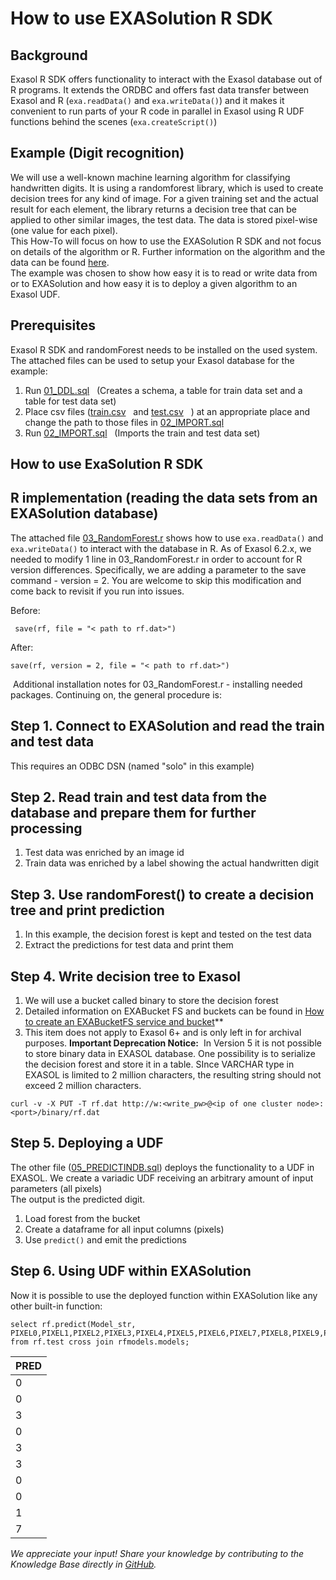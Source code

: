 # How to use EXASolution R SDK 
## Background

Exasol R SDK offers functionality to interact with the Exasol database out of R programs. It extends the ORDBC and offers fast data transfer between Exasol and R (`exa.readData()` and `exa.writeData()`) and it makes it convenient to run parts of your R code in parallel in Exasol using R UDF functions behind the scenes (`exa.createScript()`)

## Example (Digit recognition)

We will use a well-known machine learning algorithm for classifying handwritten digits. It is using a randomforest library, which is used to create decision trees for any kind of image. For a given training set and the actual result for each element, the library returns a decision tree that can be applied to other similar images, the test data. The data is stored pixel-wise (one value for each pixel).  
This How-To will focus on how to use the EXASolution R SDK and not focus on details of the algorithm or R. Further information on the algorithm and the data can be found [here](https://www.kaggle.com/c/digit-recognizer).  
The example was chosen to show how easy it is to read or write data from or to EXASolution and how easy it is to deploy a given algorithm to an Exasol UDF.

## Prerequisites

Exasol R SDK and randomForest needs to be installed on the used system.  
The attached files can be used to setup your Exasol database for the example:

1. Run [01_DDL.sql](https://github.com/exasol/public-knowledgebase/blob/main/Database-Features/attachments/01_DDL.sql "01_DDL.sql")   (Creates a schema, a table for train data set and a table for test data set)
2. Place csv files ([train.csv](https://github.com/exasol/public-knowledgebase/blob/main/Database-Features/attachments/train.csv "train.csv")   and [test.csv](https://github.com/exasol/public-knowledgebase/blob/main/Database-Features/attachments/test.csv "test.csv")   ) at an appropriate place and change the path to those files in [02_IMPORT.sql](https://github.com/exasol/public-knowledgebase/blob/main/Database-Features/attachments/02_IMPORT.sql "02_IMPORT.sql")
3. Run [02_IMPORT.sql](https://github.com/exasol/public-knowledgebase/blob/main/Database-Features/attachments/02_IMPORT.sql "02_IMPORT.sql")   (Imports the train and test data set)

## How to use ExaSolution R SDK

## R implementation (reading the data sets from an EXASolution database)

The attached file [03_RandomForest.r](https://github.com/exasol/public-knowledgebase/blob/main/Database-Features/attachments/03_RandomForest.r "03_RandomForest.r") shows how to use `exa.readData()` and `exa.writeData()` to interact with the database in R. As of Exasol 6.2.x, we needed to modify 1 line in 03_RandomForest.r in order to account for R version differences. Specifically, we are adding a parameter to the save command - version = 2. You are welcome to skip this modification and come back to revisit if you run into issues.

Before:


```
 save(rf, file = "< path to rf.dat>")
```
After:


```
save(rf, version = 2, file = "< path to rf.dat>")
```
 Additional installation notes for 03_RandomForest.r - installing needed packages. Continuing on, the general procedure is:

## Step 1. Connect to EXASolution and read the train and test data

This requires an ODBC DSN (named "solo" in this example)

## Step 2. Read train and test data from the database and prepare them for further processing

1. Test data was enriched by an image id
2. Train data was enriched by a label showing the actual handwritten digit

## Step 3. Use randomForest() to create a decision tree and print prediction

1. In this example, the decision forest is kept and tested on the test data
2. Extract the predictions for test data and print them

## Step 4. Write decision tree to Exasol

1. We will use a bucket called binary to store the decision forest
2. Detailed information on EXABucket FS and buckets can be found in [How to create an EXABucketFS service and bucket](https://exasol.my.site.com/s/article/How-to-create-an-EXABucketFS-service-and-bucket)**
3. This item does not apply to Exasol 6+ and is only left in for archival purposes. **Important Deprecation Notice:**  In Version 5 it is not possible to store binary data in EXASOL database. One possibility is to serialize the decision forest and store it in a table. SInce VARCHAR type in EXASOL is limited to 2 million characters, the resulting string should not exceed 2 million characters.    
```"code-java"
curl -v -X PUT -T rf.dat http://w:<write_pw>@<ip of one cluster node>:<port>/binary/rf.dat
```

## Step 5. Deploying a UDF

The other file ([05_PREDICTINDB.sql](https://github.com/exasol/public-knowledgebase/blob/main/Database-Features/attachments/05_PREDICTINDB.sql "05_PREDICTINDB.sql")) deploys the functionality to a UDF in EXASOL. We create a variadic UDF receiving an arbitrary amount of input parameters (all pixels)  
The output is the predicted digit.

1. Load forest from the bucket
2. Create a dataframe for all input columns (pixels)
3. Use `predict()` and emit the predictions

## Step 6. Using UDF within EXASolution

Now it is possible to use the deployed function within EXASolution like any other built-in function:


```"code-sql"
select rf.predict(Model_str, PIXEL0,PIXEL1,PIXEL2,PIXEL3,PIXEL4,PIXEL5,PIXEL6,PIXEL7,PIXEL8,PIXEL9,PIXEL10,PIXEL11,PIXEL12,PIXEL13,PIXEL14,PIXEL15,PIXEL16,PIXEL17,PIXEL18,PIXEL19,PIXEL20,PIXEL21,PIXEL22,PIXEL23,PIXEL24,PIXEL25,PIXEL26,PIXEL27,PIXEL28,PIXEL29,PIXEL30,PIXEL31,PIXEL32,PIXEL33,PIXEL34,PIXEL35,PIXEL36,PIXEL37,PIXEL38,PIXEL39,PIXEL40,PIXEL41,PIXEL42,PIXEL43,PIXEL44,PIXEL45,PIXEL46,PIXEL47,PIXEL48,PIXEL49,PIXEL50,PIXEL51,PIXEL52,PIXEL53,PIXEL54,PIXEL55,PIXEL56,PIXEL57,PIXEL58,PIXEL59,PIXEL60,PIXEL61,PIXEL62,PIXEL63,PIXEL64,PIXEL65,PIXEL66,PIXEL67,PIXEL68,PIXEL69,PIXEL70,PIXEL71,PIXEL72,PIXEL73,PIXEL74,PIXEL75,PIXEL76,PIXEL77,PIXEL78,PIXEL79,PIXEL80,PIXEL81,PIXEL82,PIXEL83,PIXEL84,PIXEL85,PIXEL86,PIXEL87,PIXEL88,PIXEL89,PIXEL90,PIXEL91,PIXEL92,PIXEL93,PIXEL94,PIXEL95,PIXEL96,PIXEL97,PIXEL98,PIXEL99,PIXEL100,PIXEL101,PIXEL102,PIXEL103,PIXEL104,PIXEL105,PIXEL106,PIXEL107,PIXEL108,PIXEL109,PIXEL110,PIXEL111,PIXEL112,PIXEL113,PIXEL114,PIXEL115,PIXEL116,PIXEL117,PIXEL118,PIXEL119,PIXEL120,PIXEL121,PIXEL122,PIXEL123,PIXEL124,PIXEL125,PIXEL126,PIXEL127,PIXEL128,PIXEL129,PIXEL130,PIXEL131,PIXEL132,PIXEL133,PIXEL134,PIXEL135,PIXEL136,PIXEL137,PIXEL138,PIXEL139,PIXEL140,PIXEL141,PIXEL142,PIXEL143,PIXEL144,PIXEL145,PIXEL146,PIXEL147,PIXEL148,PIXEL149,PIXEL150,PIXEL151,PIXEL152,PIXEL153,PIXEL154,PIXEL155,PIXEL156,PIXEL157,PIXEL158,PIXEL159,PIXEL160,PIXEL161,PIXEL162,PIXEL163,PIXEL164,PIXEL165,PIXEL166,PIXEL167,PIXEL168,PIXEL169,PIXEL170,PIXEL171,PIXEL172,PIXEL173,PIXEL174,PIXEL175,PIXEL176,PIXEL177,PIXEL178,PIXEL179,PIXEL180,PIXEL181,PIXEL182,PIXEL183,PIXEL184,PIXEL185,PIXEL186,PIXEL187,PIXEL188,PIXEL189,PIXEL190,PIXEL191,PIXEL192,PIXEL193,PIXEL194,PIXEL195,PIXEL196,PIXEL197,PIXEL198,PIXEL199,PIXEL200,PIXEL201,PIXEL202,PIXEL203,PIXEL204,PIXEL205,PIXEL206,PIXEL207,PIXEL208,PIXEL209,PIXEL210,PIXEL211,PIXEL212,PIXEL213,PIXEL214,PIXEL215,PIXEL216,PIXEL217,PIXEL218,PIXEL219,PIXEL220,PIXEL221,PIXEL222,PIXEL223,PIXEL224,PIXEL225,PIXEL226,PIXEL227,PIXEL228,PIXEL229,PIXEL230,PIXEL231,PIXEL232,PIXEL233,PIXEL234,PIXEL235,PIXEL236,PIXEL237,PIXEL238,PIXEL239,PIXEL240,PIXEL241,PIXEL242,PIXEL243,PIXEL244,PIXEL245,PIXEL246,PIXEL247,PIXEL248,PIXEL249,PIXEL250,PIXEL251,PIXEL252,PIXEL253,PIXEL254,PIXEL255,PIXEL256,PIXEL257,PIXEL258,PIXEL259,PIXEL260,PIXEL261,PIXEL262,PIXEL263,PIXEL264,PIXEL265,PIXEL266,PIXEL267,PIXEL268,PIXEL269,PIXEL270,PIXEL271,PIXEL272,PIXEL273,PIXEL274,PIXEL275,PIXEL276,PIXEL277,PIXEL278,PIXEL279,PIXEL280,PIXEL281,PIXEL282,PIXEL283,PIXEL284,PIXEL285,PIXEL286,PIXEL287,PIXEL288,PIXEL289,PIXEL290,PIXEL291,PIXEL292,PIXEL293,PIXEL294,PIXEL295,PIXEL296,PIXEL297,PIXEL298,PIXEL299,PIXEL300,PIXEL301,PIXEL302,PIXEL303,PIXEL304,PIXEL305,PIXEL306,PIXEL307,PIXEL308,PIXEL309,PIXEL310,PIXEL311,PIXEL312,PIXEL313,PIXEL314,PIXEL315,PIXEL316,PIXEL317,PIXEL318,PIXEL319,PIXEL320,PIXEL321,PIXEL322,PIXEL323,PIXEL324,PIXEL325,PIXEL326,PIXEL327,PIXEL328,PIXEL329,PIXEL330,PIXEL331,PIXEL332,PIXEL333,PIXEL334,PIXEL335,PIXEL336,PIXEL337,PIXEL338,PIXEL339,PIXEL340,PIXEL341,PIXEL342,PIXEL343,PIXEL344,PIXEL345,PIXEL346,PIXEL347,PIXEL348,PIXEL349,PIXEL350,PIXEL351,PIXEL352,PIXEL353,PIXEL354,PIXEL355,PIXEL356,PIXEL357,PIXEL358,PIXEL359,PIXEL360,PIXEL361,PIXEL362,PIXEL363,PIXEL364,PIXEL365,PIXEL366,PIXEL367,PIXEL368,PIXEL369,PIXEL370,PIXEL371,PIXEL372,PIXEL373,PIXEL374,PIXEL375,PIXEL376,PIXEL377,PIXEL378,PIXEL379,PIXEL380,PIXEL381,PIXEL382,PIXEL383,PIXEL384,PIXEL385,PIXEL386,PIXEL387,PIXEL388,PIXEL389,PIXEL390,PIXEL391,PIXEL392,PIXEL393,PIXEL394,PIXEL395,PIXEL396,PIXEL397,PIXEL398,PIXEL399,PIXEL400,PIXEL401,PIXEL402,PIXEL403,PIXEL404,PIXEL405,PIXEL406,PIXEL407,PIXEL408,PIXEL409,PIXEL410,PIXEL411,PIXEL412,PIXEL413,PIXEL414,PIXEL415,PIXEL416,PIXEL417,PIXEL418,PIXEL419,PIXEL420,PIXEL421,PIXEL422,PIXEL423,PIXEL424,PIXEL425,PIXEL426,PIXEL427,PIXEL428,PIXEL429,PIXEL430,PIXEL431,PIXEL432,PIXEL433,PIXEL434,PIXEL435,PIXEL436,PIXEL437,PIXEL438,PIXEL439,PIXEL440,PIXEL441,PIXEL442,PIXEL443,PIXEL444,PIXEL445,PIXEL446,PIXEL447,PIXEL448,PIXEL449,PIXEL450,PIXEL451,PIXEL452,PIXEL453,PIXEL454,PIXEL455,PIXEL456,PIXEL457,PIXEL458,PIXEL459,PIXEL460,PIXEL461,PIXEL462,PIXEL463,PIXEL464,PIXEL465,PIXEL466,PIXEL467,PIXEL468,PIXEL469,PIXEL470,PIXEL471,PIXEL472,PIXEL473,PIXEL474,PIXEL475,PIXEL476,PIXEL477,PIXEL478,PIXEL479,PIXEL480,PIXEL481,PIXEL482,PIXEL483,PIXEL484,PIXEL485,PIXEL486,PIXEL487,PIXEL488,PIXEL489,PIXEL490,PIXEL491,PIXEL492,PIXEL493,PIXEL494,PIXEL495,PIXEL496,PIXEL497,PIXEL498,PIXEL499,PIXEL500,PIXEL501,PIXEL502,PIXEL503,PIXEL504,PIXEL505,PIXEL506,PIXEL507,PIXEL508,PIXEL509,PIXEL510,PIXEL511,PIXEL512,PIXEL513,PIXEL514,PIXEL515,PIXEL516,PIXEL517,PIXEL518,PIXEL519,PIXEL520,PIXEL521,PIXEL522,PIXEL523,PIXEL524,PIXEL525,PIXEL526,PIXEL527,PIXEL528,PIXEL529,PIXEL530,PIXEL531,PIXEL532,PIXEL533,PIXEL534,PIXEL535,PIXEL536,PIXEL537,PIXEL538,PIXEL539,PIXEL540,PIXEL541,PIXEL542,PIXEL543,PIXEL544,PIXEL545,PIXEL546,PIXEL547,PIXEL548,PIXEL549,PIXEL550,PIXEL551,PIXEL552,PIXEL553,PIXEL554,PIXEL555,PIXEL556,PIXEL557,PIXEL558,PIXEL559,PIXEL560,PIXEL561,PIXEL562,PIXEL563,PIXEL564,PIXEL565,PIXEL566,PIXEL567,PIXEL568,PIXEL569,PIXEL570,PIXEL571,PIXEL572,PIXEL573,PIXEL574,PIXEL575,PIXEL576,PIXEL577,PIXEL578,PIXEL579,PIXEL580,PIXEL581,PIXEL582,PIXEL583,PIXEL584,PIXEL585,PIXEL586,PIXEL587,PIXEL588,PIXEL589,PIXEL590,PIXEL591,PIXEL592,PIXEL593,PIXEL594,PIXEL595,PIXEL596,PIXEL597,PIXEL598,PIXEL599,PIXEL600,PIXEL601,PIXEL602,PIXEL603,PIXEL604,PIXEL605,PIXEL606,PIXEL607,PIXEL608,PIXEL609,PIXEL610,PIXEL611,PIXEL612,PIXEL613,PIXEL614,PIXEL615,PIXEL616,PIXEL617,PIXEL618,PIXEL619,PIXEL620,PIXEL621,PIXEL622,PIXEL623,PIXEL624,PIXEL625,PIXEL626,PIXEL627,PIXEL628,PIXEL629,PIXEL630,PIXEL631,PIXEL632,PIXEL633,PIXEL634,PIXEL635,PIXEL636,PIXEL637,PIXEL638,PIXEL639,PIXEL640,PIXEL641,PIXEL642,PIXEL643,PIXEL644,PIXEL645,PIXEL646,PIXEL647,PIXEL648,PIXEL649,PIXEL650,PIXEL651,PIXEL652,PIXEL653,PIXEL654,PIXEL655,PIXEL656,PIXEL657,PIXEL658,PIXEL659,PIXEL660,PIXEL661,PIXEL662,PIXEL663,PIXEL664,PIXEL665,PIXEL666,PIXEL667,PIXEL668,PIXEL669,PIXEL670,PIXEL671,PIXEL672,PIXEL673,PIXEL674,PIXEL675,PIXEL676,PIXEL677,PIXEL678,PIXEL679,PIXEL680,PIXEL681,PIXEL682,PIXEL683,PIXEL684,PIXEL685,PIXEL686,PIXEL687,PIXEL688,PIXEL689,PIXEL690,PIXEL691,PIXEL692,PIXEL693,PIXEL694,PIXEL695,PIXEL696,PIXEL697,PIXEL698,PIXEL699,PIXEL700,PIXEL701,PIXEL702,PIXEL703,PIXEL704,PIXEL705,PIXEL706,PIXEL707,PIXEL708,PIXEL709,PIXEL710,PIXEL711,PIXEL712,PIXEL713,PIXEL714,PIXEL715,PIXEL716,PIXEL717,PIXEL718,PIXEL719,PIXEL720,PIXEL721,PIXEL722,PIXEL723,PIXEL724,PIXEL725,PIXEL726,PIXEL727,PIXEL728,PIXEL729,PIXEL730,PIXEL731,PIXEL732,PIXEL733,PIXEL734,PIXEL735,PIXEL736,PIXEL737,PIXEL738,PIXEL739,PIXEL740,PIXEL741,PIXEL742,PIXEL743,PIXEL744,PIXEL745,PIXEL746,PIXEL747,PIXEL748,PIXEL749,PIXEL750,PIXEL751,PIXEL752,PIXEL753,PIXEL754,PIXEL755,PIXEL756,PIXEL757,PIXEL758,PIXEL759,PIXEL760,PIXEL761,PIXEL762,PIXEL763,PIXEL764,PIXEL765,PIXEL766,PIXEL767,PIXEL768,PIXEL769,PIXEL770,PIXEL771,PIXEL772,PIXEL773,PIXEL774,PIXEL775,PIXEL776,PIXEL777,PIXEL778,PIXEL779,PIXEL780,PIXEL781,PIXEL782,PIXEL783) from rf.test cross join rfmodels.models;     
```


| PRED |
| --- |
| 0 |
| 0 |
| 3 |
| 0 |
| 3 |
| 3 |
| 0 |
| 0 |
| 1 |
| 7 |


*We appreciate your input! Share your knowledge by contributing to the Knowledge Base directly in [GitHub](https://github.com/exasol/public-knowledgebase).* 